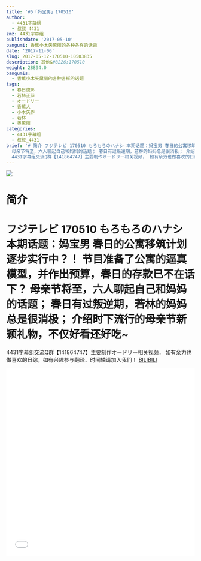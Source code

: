 ```yaml
---
title: '#5「妈宝男」170510'
author:
  - 4431字幕组
  - 叔叔_4431
zmz: 4431字幕组
publishdate: '2017-05-10'
bangumi: 香蕉小木矢黛丽的各种各样的话题
date: '2017-11-06'
slug: 2017-05-12-170510-10503835
description: 其他&#8226;170510
weight: 28894.0
bangumis:
  - 香蕉小木矢黛丽的各种各样的话题
tags:
  - 春日俊彰
  - 若林正恭
  - オードリー
  - 香蕉人
  - 小木矢作
  - 若林
  - 奥黛丽
categories:
  - 4431字幕组
  - 叔叔_4431
brief: '# 简介 フジテレビ 170510 もろもろのハナシ 本期话题：妈宝男 春日的公寓移筑计划逐步实行中？！ 节目准备了公寓的逼真模型，并作出预算，春日的存款已不在话下？
  母亲节将至，六人聊起自己和妈妈的话题； 春日有过叛逆期，若林的妈妈总是很消极； 介绍时下流行的母亲节新颖礼物，不仅好看还好吃~ ======================
  4431字幕组交流Q群【141864747】主要制作オードリー相关视频， 如有余力也做喜欢的日综，如有兴趣参与翻译、时间轴请加入我们！'
---
```

![](https://i.imgur.com/eQcoVTl.png)
# 简介  
フジテレビ 170510 もろもろのハナシ
本期话题：妈宝男
春日的公寓移筑计划逐步实行中？！
节目准备了公寓的逼真模型，并作出预算，春日的存款已不在话下？
母亲节将至，六人聊起自己和妈妈的话题；
春日有过叛逆期，若林的妈妈总是很消极；
介绍时下流行的母亲节新颖礼物，不仅好看还好吃~
======================
4431字幕组交流Q群【141864747】主要制作オードリー相关视频，
如有余力也做喜欢的日综，如有兴趣参与翻译、时间轴请加入我们！
  [BILIBILI](https://www.bilibili.com/video/av10503835/)

  <iframe src="//www.bilibili.com/blackboard/player.html?aid=10503835" width="100%" height="500" frameborder="0" allowfullscreen="allowfullscreen"></iframe>

